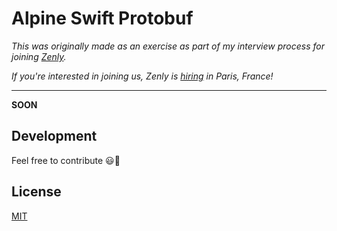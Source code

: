 # Alpine Swift Protobuf


_This was originally made as an exercise as part of my interview process for joining [Zenly](https://zen.ly/)._

_If you're interested in joining us, Zenly is [hiring](https://zen.ly/join) in Paris, France!_

---

**SOON**

## Development

Feel free to contribute :smiley::beers:


## License

[MIT](https://github.com/QuentinPerez/docker-alpine-swift-protobuf/blob/master/LICENSE)
